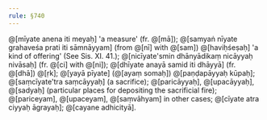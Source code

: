 ```yaml
---
rule: §740
---
```


@[mīyate anena iti meyaḥ] 'a measure' (fr. @[mā]); @[samyaṅ nīyate grahaveśa prati iti sāmnāyyam] (from @[nī] with @[sam]) @[haviḥśeṣaḥ] 'a kind of offering' (See Sis. XI. 41.); @[nicīyate'smin dhānyādikaṃ nicāyyaḥ nivāsaḥ] (fr. @[ci] with @[ni]); @[dhīyate anayā samid iti dhāyyā] (fr. @[dhā]) @[ṛk]; @[yayā pīyate] (@[ayaṃ somaḥ]) @[paṇḍapāyyaḥ kūpaḥ]; @[saṃcīyate'tra saṃcāyyaḥ] (a sacrifice); @[paricāyyaḥ], @[upacāyyaḥ], @[sadyaḥ] (particular places for depositing the sacrificial fire); @[pariceyam], @[upaceyam], @[saṃvāhyam] in other cases; @[cīyate atra ciyyaḥ āgrayaḥ]; @[cayane adhicityā].